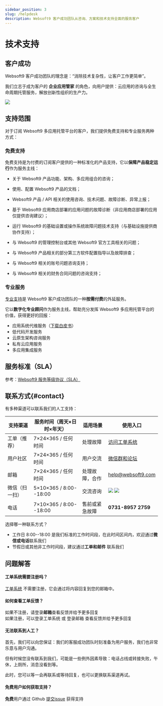 ```yaml
---
sidebar_position: 3
slug: /helpdesk
description: Websoft9 客户成功团队从咨询、方案和技术支持全面的服务客户
---
```


# 技术支持

## 客户成功

Websoft9 客户成功团队的理念是：“消除技术复杂性，让客户工作更简单”。 

我们立志于成为客户的 **企业应用管家** 的角色，向用户提供：云应用的咨询与全生命周期托管服务，解放创新性组织的生产力。    

![](/img/cst-websoft9.png)


## 支持范围

对于订阅 Websoft9 多应用托管平台的客户，我们提供免费支持和专业服务两种方式：

### 免费支持

免费支持是为付费的订阅客户提供的一种标准化的产品支持，它以**保障产品稳定运行**作为服务主线：

- 关于  Websoft9 产品功能、架构、多应用组合的咨询；

- 使用、配置 Websoft9 产品的文档；

- Websoft9 产品 / API 相关的使用咨询、技术问题、故障诊断、异常上报；

- 基于 Websoft9 应用商店部署的应用问题的故障诊断（非应用商店部署的应用仅提供咨询建议）；

- 运行 Websoft9 的基础设置或操作系统故障问题技术支持（与基础设施提供商协作支持）；

- 与 Websoft9 的管理控制台或其他 Websoft9 官方工具相关的问题；

- 与 Websoft9 产品相关的部分第三方软件配置指导以及故障排查；

- 与 Websoft9 相关的账号问题咨询支持；

- 与 Websoft9 相关的财务合同问题的咨询支持；

### 专业服务

[专业支持](https://www.websoft9.com/services)是 Websoft9 客户成功团队的一种**按需付费**的外延服务。   

它以**数字化专业顾问**作为服务主线，帮助充分发挥 Websoft9 多应用托管平台的价值，获得更好的回报：

- 应用系统代维服务（[下载白皮书](./assets/websoft9-app-hosting.pdf)）
- 低代码开发服务
- 云原生架构咨询服务
- 私有云应用服务
- 多应用集成服务

## 服务标准（SLA）

参考：[Websoft9 服务等级协议（SLA）](./legal/sla)

## 联系方式{#contact}

有多种渠道可以联系我们的人工支持：
  
| 支持渠道 | 服务时间（周天×日时×年天） | 适用场景| 使用入口|
| --- | --- | --- | --- |
| 工单（推荐） | 7×24×365 / 任何时间| 处理故障 | [访问工单系统](https://www.websoft9.com/ticket)|
| 用户社区 | 7×24×365 / 任何时间| 用户交流 | [微信群和论坛](./contribute#community)|
| 邮箱 | 7×24×365 / 任何时间| 处理故障，合作 | help@websoft9.com|
| 微信（扫一扫） | 5×10×365 / 8:00--18:00 | 交流咨询 | ![](/img/wx-lz.png) ![](/img/wx-cdl.png) |
| 电话 | 7×10×365 / 8:00--18:00| 售前或紧急故障 | **0731-8957 2759**|


  
选择哪一种联系方式？   

- 工作日 8:00--18:00 是我们标准的工作时间段，在此时间区间内，欢迎通过**微信或电话**联系我们
- 节假日或其他非工作时间段，建议通过**工单和邮件** 联系我们 


## 问题解答

#### 工单系统需要注册吗？

[工单系统](https://www.websoft9.com/ticket) 不需要注册，它会通过将内容回复到您的邮箱中。

#### 如何查看工单反馈？

如果不注册，请登录**邮箱**查看反馈并给予更多回复  
如果注册，可以登录工单系统 或 登录邮箱 查看反馈并给予更多回复 

#### 无法联系到人工？

首先，我们可以向您保证：我们的客服成功团队时刻准备为用户服务，我们也非常乐意与用户沟通。  

但有时候您没有联系到我们，可能是一些例外因素导致：电话占线或转接失败，午休，上厕所，消息没看到等。   

此时，您可以等一会再联系或等待回复，也可以更换联系渠道再试。

#### 免费用户如何获取支持？

**免费**用户通过 Github [提交issue](https://github.com/Websoft9) 获得支持